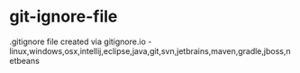 # git-ignore-file
.gitignore file created via gitignore.io - linux,windows,osx,intellij,eclipse,java,git,svn,jetbrains,maven,gradle,jboss,netbeans
